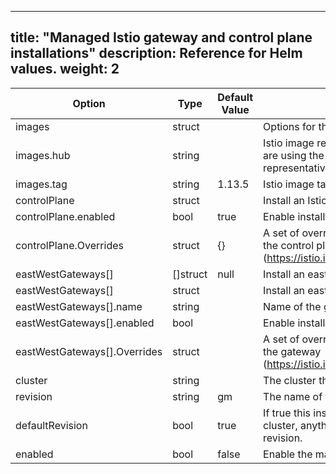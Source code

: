 
---
title: "Managed Istio gateway and control plane installations"
description: Reference for Helm values.
weight: 2
---

|Option|Type|Default Value|Description|
|------|----|-----------|-------------|
|images|struct| |Options for the container images|
|images.hub|string| |Istio image repository, such as a Solo.io Istio image repository. If you are using the Solo.io Istio image repo, contact your account representative for a repo key.|
|images.tag|string|1.13.5|Istio image tag|
|controlPlane|struct| |Install an Istio control plane instance in the cluster.|
|controlPlane.enabled|bool|true|Enable installation of the control plane.|
|controlPlane.Overrides|struct|{}|A set of overrides to merge into the Istio operator spec that installs the control plane (https://istio.io/latest/docs/reference/config/istio.operator.v1alpha1/)|
|eastWestGateways[]|[]struct|null|Install an east-west gateway in the cluster.|
|eastWestGateways[]|struct| |Install an east-west gateway in the cluster.|
|eastWestGateways[].name|string| |Name of the gateway. Must be unique.|
|eastWestGateways[].enabled|bool| |Enable installation of the gateway.|
|eastWestGateways[].Overrides|struct| |A set of overrides to merge into the Istio operator spec that installs the gateway (https://istio.io/latest/docs/reference/config/istio.operator.v1alpha1/)|
|cluster|string| |The cluster that the agent and managed installation are deployed to.|
|revision|string|gm|The name of the Istio revision to be deployed.|
|defaultRevision|bool|true|If true this installation will be used as the default Istio revision for the cluster, anything that uses the 'istio-injection' label will use this revision.|
|enabled|bool|false|Enable the managed installation.|
